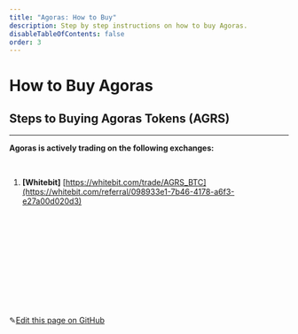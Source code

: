 ```yaml
---
title: "Agoras: How to Buy"
description: Step by step instructions on how to buy Agoras.
disableTableOfContents: false
order: 3
---
```


# How to Buy Agoras

## Steps to Buying Agoras Tokens (AGRS) 

---



**Agoras is actively trading on the following exchanges:**<br>

<br>

1. **[Whitebit]** [https://whitebit.com/trade/AGRS_BTC](https://whitebit.com/referral/098933e1-7b46-4178-a6f3-e27a00d020d3)  

   <br>
   
   <br>
   
   <br>
   
   <br>
   
   <br>
   
   <br>
   
   <br>
   
   <br>
   
   <br>
   
   <br>

✎[Edit this page on GitHub](https://github.com/TauGuide/tau-guide-documents/blob/master/docs/Tutorials/step-by-step-guide-how-to-buy-agoras.md)

